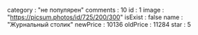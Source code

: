 
category
: 
"не популярен"
comments
: 
10
id
: 
1
image
: 
"https://picsum.photos/id/725/200/300"
isExist
: 
false
name
: 
"Журнальный столик"
newPrice
: 
10136
oldPrice
: 
11284
star
: 
5